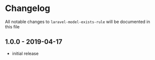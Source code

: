 # Changelog

All notable changes to `laravel-model-exists-rule` will be documented in this file

## 1.0.0 - 2019-04-17

- initial release
